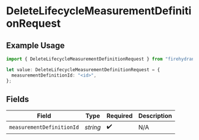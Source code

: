 # DeleteLifecycleMeasurementDefinitionRequest

## Example Usage

```typescript
import { DeleteLifecycleMeasurementDefinitionRequest } from "firehydrant/models/operations";

let value: DeleteLifecycleMeasurementDefinitionRequest = {
  measurementDefinitionId: "<id>",
};
```

## Fields

| Field                     | Type                      | Required                  | Description               |
| ------------------------- | ------------------------- | ------------------------- | ------------------------- |
| `measurementDefinitionId` | *string*                  | :heavy_check_mark:        | N/A                       |